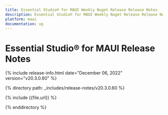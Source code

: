 ```yaml
---
title: Essential Studio® for MAUI Weekly Nuget Release Release Notes  
description: Essential Studio® for MAUI Weekly Nuget Release Release Notes  
platform: maui
documentation: ug
---
```


# Essential Studio® for MAUI  Release Notes  

{% include release-info.html date="December 06, 2022"  version="v20.3.0.60" %} 

{% directory path: _includes/release-notes/v20.3.0.60 %}

{% include {{file.url}} %}

{% enddirectory %}